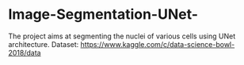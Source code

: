 # Image-Segmentation-UNet-
The project aims at segmenting the nuclei of various cells using UNet architecture.
Dataset: https://www.kaggle.com/c/data-science-bowl-2018/data
